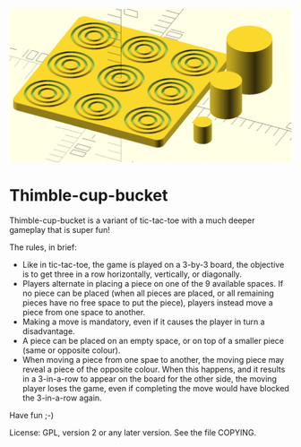 ![Board design](thimble-cup-bucket.png)

# Thimble-cup-bucket

Thimble-cup-bucket is a variant of tic-tac-toe with a much deeper gameplay
that is super fun!

The rules, in brief:
* Like in tic-tac-toe, the game is played on a 3-by-3 board, the objective
  is to get three in a row horizontally, vertically, or diagonally.
* Players alternate in placing a piece on one of the 9 available spaces. If
  no piece can be placed (when all pieces are placed, or all remaining
  pieces have no free space to put the piece), players instead move a piece
  from one space to another.
* Making a move is mandatory, even if it causes the player in turn a
  disadvantage.
* A piece can be placed on an empty space, or on top of a smaller piece
  (same or opposite colour).
* When moving a piece from one spae to another, the moving piece may reveal
  a piece of the opposite colour. When this happens, and it results in a
  3-in-a-row to appear on the board for the other side, the moving player
  loses the game, even if completing the move would have blocked the
  3-in-a-row again.
  
Have fun ;-)

License: GPL, version 2 or any later version. See the file COPYING.

